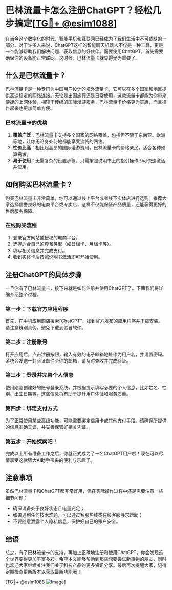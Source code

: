 # 巴林流量卡怎么注册ChatGPT？轻松几步搞定[[TG💪+ @esim1088](https://t.me/s/esim1088)]

在当今这个数字化的时代，智能手机和互联网已经成为了我们生活中不可或缺的一部分。对于许多人来说，ChatGPT这样的智能聊天机器人不仅是一种工具，更是一个能够帮助我们解决问题、获取信息的好伙伴。而要使用ChatGPT，首先需要确保你的设备能正常联网。这时候，巴林流量卡就显得尤为重要了。

## 什么是巴林流量卡？

巴林流量卡是一种专门为中国用户设计的境外流量卡，它可以在多个国家和地区提供高速稳定的网络连接。无论是出国旅行还是日常使用，这款流量卡都能为你带来便捷的上网体验。相较于传统的国际漫游服务，巴林流量卡价格更为实惠，而且操作起来也更加简单方便。

### 巴林流量卡的优势

1. **覆盖广泛**：巴林流量卡支持多个国家的网络覆盖，包括但不限于东南亚、欧洲等地，让你无论身处何地都能享受流畅的网络。
2. **性价比高**：相比起高昂的国际漫游费用，巴林流量卡的价格亲民，适合各种预算需求。
3. **易于使用**：无需复杂的设置步骤，只需按照说明书上的指引操作即可快速激活并使用。

## 如何购买巴林流量卡？

购买巴林流量卡非常简单，你可以通过线上平台或者线下实体店进行选购。推荐大家选择信誉良好的电商平台或专卖店，这样不仅能保证产品质量，还能获得更好的售后服务保障。

### 在线购买流程

1. 登录官方网站或授权的电商平台。
2. 选择适合自己的套餐类型（如日租卡、月租卡等）。
3. 填写相关信息并完成支付。
4. 收到实体卡后按照说明书激活即可开始使用。

## 注册ChatGPT的具体步骤

一旦你有了巴林流量卡，接下来就是如何注册并使用ChatGPT了。下面我们将详细介绍整个过程。

### 第一步：下载官方应用程序

首先，在手机应用商店搜索“ChatGPT”，找到官方发布的应用程序并下载安装。请注意辨别真伪，避免下载到假冒软件。

### 第二步：注册账号

打开应用后，点击注册按钮，输入有效的电子邮箱地址作为用户名，并设置密码。系统会发送一封验证邮件至你的邮箱，请及时查收并完成验证。

### 第三步：登录并完善个人信息

使用刚刚创建好的账号登录系统，并根据提示填写必要的个人信息，比如姓名、性别、出生日期等。这些信息将有助于提升用户体验和服务质量。

### 第四步：绑定支付方式

为了正常使用某些高级功能，可能需要绑定信用卡或其他支付手段。请确保所提供的信息准确无误，并妥善保管好相关凭证。

### 第五步：开始探索吧！

完成以上所有准备工作之后，你就正式成为了一名ChatGPT用户啦！现在可以尽情享受这款强大AI助手带来的便利与乐趣了。

## 注意事项

虽然巴林流量卡和ChatGPT都非常好用，但在实际操作过程中还是需要注意一些细节问题：

- 确保设备处于良好状态且电量充足；
- 如果遇到任何技术难题，可以通过客服热线或在线客服寻求帮助；
- 不要随意泄露个人隐私信息，保护好自己的账户安全。

## 结语

总之，有了巴林流量卡的支持，再加上正确地注册和使用ChatGPT，你会发现这个世界变得更加丰富多彩。希望本文能够帮助到那些想要尝试新事物的朋友，同时也欢迎大家继续关注我们关于科技产品的更多资讯分享。最后再次提醒大家，记得定期检查更新版本以获取最新功能哦！

[[TG💪+ @esim1088](https://t.me/s/esim1088) ![Image](https://i.postimg.cc/4NQfJmqS/Snipaste-2025-05-13-00-14-12.png)]